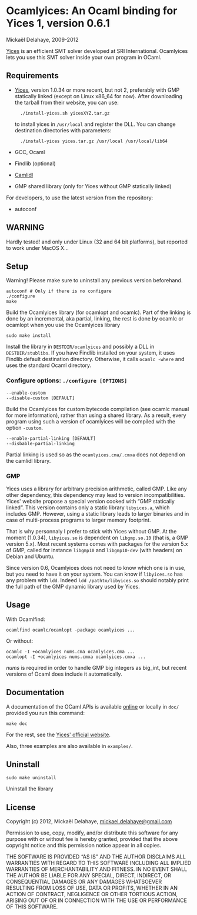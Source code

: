 Ocamlyices: An Ocaml binding for Yices 1, version 0.6.1
=======================================================
Mickaël Delahaye, 2009-2012

[Yices][1] is an efficient SMT solver developed at SRI International. Ocamlyices
lets you use this SMT solver inside your own program in OCaml.

Requirements
------------

* [Yices][1], version 1.0.34 or more recent, but not 2,
  preferably with GMP statically linked (except on Linux x86_64 for now).
  After downloading the tarball from their website, you can use:

        ./install-yices.sh yicesXYZ.tar.gz

  to install yices in `/usr/local` and
  register the DLL. You can change destination directories with parameters:

        ./install-yices yices.tar.gz /usr/local /usr/local/lib64

* GCC, Ocaml
* Findlib (optional)
* [Camlidl][2]
* GMP shared library (only for Yices without GMP statically linked)

For developers, to use the latest version from the repository:

* autoconf


WARNING
-------

Hardly tested! and only under Linux (32 and 64 bit platforms), but reported to
work under MacOS X…

Setup
-----

Warning! Please make sure to uninstall any previous version beforehand.

    autoconf # Only if there is no configure
    ./configure
    make

Build the Ocamlyices library (for ocamlopt and ocamlc).
Part of the linking is done by an incremental, aka partial, linking, the rest is
done by ocamlc or ocamlopt when you use the Ocamlyices library

    sudo make install

Install the library in ``DESTDIR/ocamlyices`` and possibly a DLL in
``DESTDIR/stublibs``. If you have Findlib installed on your system, it uses
Findlib default destination directory. Otherwise, it calls `ocamlc -where` and
uses the standard Ocaml directory.


### Configure options: `./configure [OPTIONS]`

    --enable-custom
    --disable-custom [DEFAULT]

Build the Ocamlyices for custom bytecode compilation (see ocamlc manual for
more information), rather than using a shared library. As a result, every
program using such a version of ocamlyices will be compiled with the
option `-custom`.

    --enable-partial-linking [DEFAULT]
    --disbable-partial-linking

Partial linking is used so as the `ocamlyices.cma/.cmxa` does not depend on
the camlidl library.

### GMP

Yices uses a library for arbitrary precision arithmetic, called GMP. Like any
other dependency, this dependency may lead to version incompatibilities.
Yices' website propose a special version cooked with “GMP statically linked”.
This version contains only a static library `libyices.a`, which includes GMP.
However, using a static library leads to larger binaries and in case of
multi-process programs to larger memory footprint.

That is why personnaly I prefer to stick with Yices without GMP. At the moment
(1.0.34), `libyices.so` is dependent on `libgmp.so.10` (that is, a GMP version
5.x). Most recent systems comes with packages for the version 5.x of GMP, called
for instance `libgmp10` and `libgmp10-dev` (with headers) on Debian and Ubuntu.

Since version 0.6, Ocamlyices does not need to know which one is in use, but
you need to have it on your system. You can know if `libyices.so` has any
problem with `ldd`. Indeed `ldd /pathto/libyices.so` should notably print the
full path of the GMP dynamic library used by Yices.

Usage
-----

With Ocamlfind:

    ocamlfind ocamlc/ocamlopt -package ocamlyices ...

Or without:

    ocamlc -I +ocamlyices nums.cma ocamlyices.cma ...
    ocamlopt -I +ocamlyices nums.cmxa ocamlyices.cmxa ...

_nums_ is required in order to handle GMP big integers as big_int, but recent
versions of Ocaml does include it automatically.

Documentation
-------------

A documentation of the OCaml APIs is available [online][3] or locally in
`doc/` provided you run this command:

    make doc

For the rest, see the [Yices' official website][1].

Also, three examples are also available in `examples/`.

Uninstall
---------

    sudo make uninstall

Uninstall the library


License
-------

Copyright (c) 2012, Mickaël Delahaye, mickael.delahaye@gmail.com

Permission to use, copy, modify, and/or distribute this software for any purpose
with or without fee is hereby granted, provided that the above copyright notice
and this permission notice appear in all copies.

THE SOFTWARE IS PROVIDED “AS IS” AND THE AUTHOR DISCLAIMS ALL WARRANTIES WITH
REGARD TO THIS SOFTWARE INCLUDING ALL IMPLIED WARRANTIES OF MERCHANTABILITY AND
FITNESS. IN NO EVENT SHALL THE AUTHOR BE LIABLE FOR ANY SPECIAL, DIRECT,
INDIRECT, OR CONSEQUENTIAL DAMAGES OR ANY DAMAGES WHATSOEVER RESULTING FROM LOSS
OF USE, DATA OR PROFITS, WHETHER IN AN ACTION OF CONTRACT, NEGLIGENCE OR OTHER
TORTIOUS ACTION, ARISING OUT OF OR IN CONNECTION WITH THE USE OR PERFORMANCE OF
THIS SOFTWARE.

[1]: http://yices.csl.sri.com/
[2]: http://caml.inria.fr/pub/old_caml_site/camlidl/
[3]: http://polazarus.github.com/ocamlyices/api